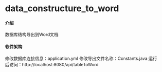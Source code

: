 # data_constructure_to_word

#### 介绍
数据库结构导出到Word文档

#### 软件架构
修改数据库连接信息：application.yml
修改导出文件名称：Constants.java
运行后访问：http://localhost:8080/api/tableToWord